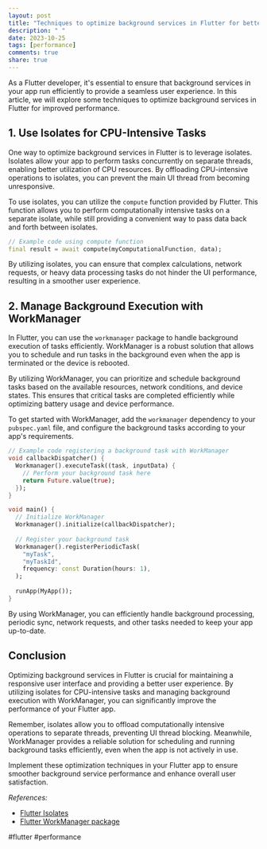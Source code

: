 ```yaml
---
layout: post
title: "Techniques to optimize background services in Flutter for better performance"
description: " "
date: 2023-10-25
tags: [performance]
comments: true
share: true
---
```


As a Flutter developer, it's essential to ensure that background services in your app run efficiently to provide a seamless user experience. In this article, we will explore some techniques to optimize background services in Flutter for improved performance.

## 1. Use Isolates for CPU-Intensive Tasks

One way to optimize background services in Flutter is to leverage isolates. Isolates allow your app to perform tasks concurrently on separate threads, enabling better utilization of CPU resources. By offloading CPU-intensive operations to isolates, you can prevent the main UI thread from becoming unresponsive.

To use isolates, you can utilize the `compute` function provided by Flutter. This function allows you to perform computationally intensive tasks on a separate isolate, while still providing a convenient way to pass data back and forth between isolates.

```dart
// Example code using compute function
final result = await compute(myComputationalFunction, data);
```

By utilizing isolates, you can ensure that complex calculations, network requests, or heavy data processing tasks do not hinder the UI performance, resulting in a smoother user experience.

## 2. Manage Background Execution with WorkManager

In Flutter, you can use the `workmanager` package to handle background execution of tasks efficiently. WorkManager is a robust solution that allows you to schedule and run tasks in the background even when the app is terminated or the device is rebooted.

By utilizing WorkManager, you can prioritize and schedule background tasks based on the available resources, network conditions, and device states. This ensures that critical tasks are completed efficiently while optimizing battery usage and device performance.

To get started with WorkManager, add the `workmanager` dependency to your `pubspec.yaml` file, and configure the background tasks according to your app's requirements.

```dart
// Example code registering a background task with WorkManager
void callbackDispatcher() {
  Workmanager().executeTask((task, inputData) {
    // Perform your background task here
    return Future.value(true);
  });
}

void main() {
  // Initialize WorkManager
  Workmanager().initialize(callbackDispatcher);
  
  // Register your background task
  Workmanager().registerPeriodicTask(
    "myTask",
    "myTaskId",
    frequency: const Duration(hours: 1),
  );
  
  runApp(MyApp());
}
```

By using WorkManager, you can efficiently handle background processing, periodic sync, network requests, and other tasks needed to keep your app up-to-date.

## Conclusion

Optimizing background services in Flutter is crucial for maintaining a responsive user interface and providing a better user experience. By utilizing isolates for CPU-intensive tasks and managing background execution with WorkManager, you can significantly improve the performance of your Flutter app.

Remember, isolates allow you to offload computationally intensive operations to separate threads, preventing UI thread blocking. Meanwhile, WorkManager provides a reliable solution for scheduling and running background tasks efficiently, even when the app is not actively in use.

Implement these optimization techniques in your Flutter app to ensure smoother background service performance and enhance overall user satisfaction.

_References:_
- [Flutter Isolates](https://flutter.dev/docs/development/data-and-backend/isolates)
- [Flutter WorkManager package](https://pub.dev/packages/workmanager) 

#flutter #performance
